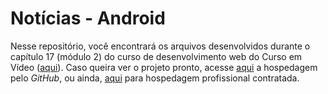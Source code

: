 # Notícias - Android
Nesse repositório, você encontrará os arquivos desenvolvidos durante o capítulo 17 (módulo 2) do curso de desenvolvimento web do Curso em Vídeo ([aqui](https://youtube.com/playlist?list=PLHz_AreHm4dlUpEXkY1AyVLQGcpSgVF8s)). Caso queira ver o projeto pronto, acesse [aqui](https://melchiorsjean.github.io/noticias/) a hospedagem pelo _GitHub_, ou ainda, [aqui](https://melchiorsjean.com/noticias/) para hospedagem profissional contratada.
